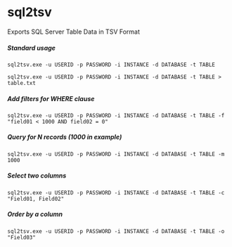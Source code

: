 # sql2tsv 

Exports SQL Server Table Data in TSV Format

##### Standard usage
```batch
sql2tsv.exe -u USERID -p PASSWORD -i INSTANCE -d DATABASE -t TABLE

sql2tsv.exe -u USERID -p PASSWORD -i INSTANCE -d DATABASE -t TABLE > table.txt
```

##### Add filters for WHERE clause 
```batch
sql2tsv.exe -u USERID -p PASSWORD -i INSTANCE -d DATABASE -t TABLE -f "field01 < 1000 AND field02 = 0"
```

##### Query for N records (1000 in example)
```batch
sql2tsv.exe -u USERID -p PASSWORD -i INSTANCE -d DATABASE -t TABLE -m 1000
```

##### Select two columns
```batch
sql2tsv.exe -u USERID -p PASSWORD -i INSTANCE -d DATABASE -t TABLE -c "Field01, Field02"
```

##### Order by a column
```batch
sql2tsv.exe -u USERID -p PASSWORD -i INSTANCE -d DATABASE -t TABLE -o "Field03"
```
